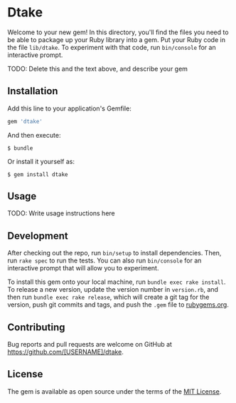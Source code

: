 # Dtake

Welcome to your new gem! In this directory, you'll find the files you need to be able to package up your Ruby library into a gem. Put your Ruby code in the file `lib/dtake`. To experiment with that code, run `bin/console` for an interactive prompt.

TODO: Delete this and the text above, and describe your gem

## Installation

Add this line to your application's Gemfile:

```ruby
gem 'dtake'
```

And then execute:

    $ bundle

Or install it yourself as:

    $ gem install dtake

## Usage

TODO: Write usage instructions here

## Development

After checking out the repo, run `bin/setup` to install dependencies. Then, run `rake spec` to run the tests. You can also run `bin/console` for an interactive prompt that will allow you to experiment.

To install this gem onto your local machine, run `bundle exec rake install`. To release a new version, update the version number in `version.rb`, and then run `bundle exec rake release`, which will create a git tag for the version, push git commits and tags, and push the `.gem` file to [rubygems.org](https://rubygems.org).

## Contributing

Bug reports and pull requests are welcome on GitHub at https://github.com/[USERNAME]/dtake.


## License

The gem is available as open source under the terms of the [MIT License](http://opensource.org/licenses/MIT).

